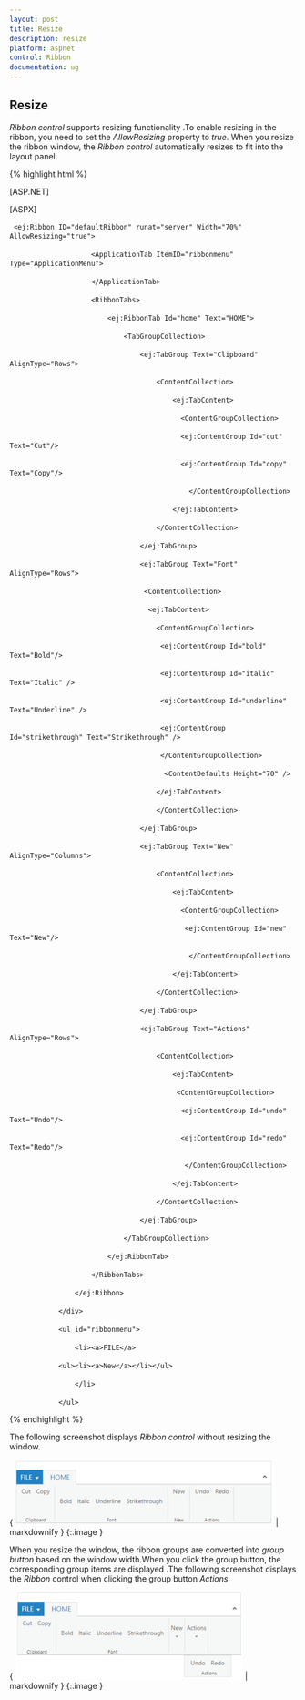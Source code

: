 ```yaml
---
layout: post
title: Resize
description: resize 
platform: aspnet
control: Ribbon
documentation: ug
---
```


## Resize 

_Ribbon control_ supports resizing functionality .To enable resizing in the ribbon, you need to set the _AllowResizing_ property to _true_. When you resize the ribbon window, the _Ribbon control_ automatically resizes to fit into the layout panel. 



{% highlight html %}

[ASP.NET]

[ASPX]

     <ej:Ribbon ID="defaultRibbon" runat="server" Width="70%" AllowResizing="true">

                        <ApplicationTab ItemID="ribbonmenu" Type="ApplicationMenu">

                        </ApplicationTab>

                        <RibbonTabs>

                            <ej:RibbonTab Id="home" Text="HOME">

                                <TabGroupCollection>

                                    <ej:TabGroup Text="Clipboard" AlignType="Rows">

                                        <ContentCollection>

                                            <ej:TabContent>

                                              <ContentGroupCollection>

                                              <ej:ContentGroup Id="cut" Text="Cut"/>

                                              <ej:ContentGroup Id="copy" Text="Copy"/>   

                                                </ContentGroupCollection>

                                            </ej:TabContent>

                                        </ContentCollection>

                                    </ej:TabGroup>

                                    <ej:TabGroup Text="Font" AlignType="Rows">

                                     <ContentCollection>

                                      <ej:TabContent>

                                        <ContentGroupCollection>

                                         <ej:ContentGroup Id="bold" Text="Bold"/>

                                         <ej:ContentGroup Id="italic" Text="Italic" />

                                         <ej:ContentGroup Id="underline" Text="Underline" />

                                         <ej:ContentGroup Id="strikethrough" Text="Strikethrough" />

                                         </ContentGroupCollection>

                                          <ContentDefaults Height="70" />

                                        </ej:TabContent>

                                        </ContentCollection>

                                    </ej:TabGroup>

                                    <ej:TabGroup Text="New" AlignType="Columns">

                                        <ContentCollection>

                                            <ej:TabContent>

                                              <ContentGroupCollection>

                                               <ej:ContentGroup Id="new" Text="New"/>

                                                </ContentGroupCollection>

                                            </ej:TabContent>

                                        </ContentCollection>

                                    </ej:TabGroup>

                                    <ej:TabGroup Text="Actions" AlignType="Rows">

                                        <ContentCollection>

                                            <ej:TabContent>

                                             <ContentGroupCollection>

                                              <ej:ContentGroup Id="undo" Text="Undo"/>

                                              <ej:ContentGroup Id="redo" Text="Redo"/>

                                               </ContentGroupCollection>

                                            </ej:TabContent>

                                        </ContentCollection>

                                    </ej:TabGroup>

                                </TabGroupCollection>

                            </ej:RibbonTab>

                        </RibbonTabs>

                    </ej:Ribbon>

                </div>

                <ul id="ribbonmenu">

                    <li><a>FILE</a>

                <ul><li><a>New</a></li></ul>

                    </li>

                </ul>





{% endhighlight %}





The following screenshot displays _Ribbon control_ without resizing the window.



{ ![C:/Users/Giftline/Desktop/a.png](Resize_images/Resize_img1.png) | markdownify }
{:.image }














When you resize the window, the ribbon groups are converted  into _group button_ based on the window width.When you click the group button, the corresponding group items are displayed .The following screenshot displays the _Ribbon_ control when  clicking the group button _Actions_

{ ![](Resize_images/Resize_img2.png) | markdownify }
{:.image }


